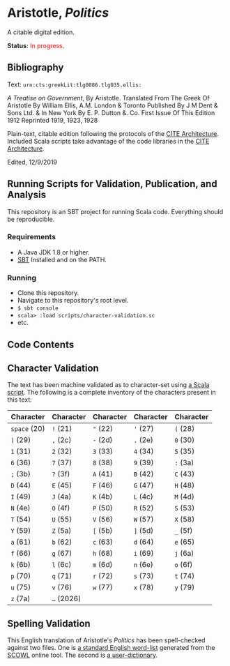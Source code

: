 # Aristotle, *Politics*

A citable digital edition.

**Status**: <span style="color: red;">In progress</span>.

## Bibliography

Text: `urn:cts:greekLit:tlg0086.tlg035.ellis:`

*A Treatise on Government*, By Aristotle. Translated From The Greek Of Aristotle By William Ellis, A.M. London & Toronto Published By J M Dent & Sons Ltd. & In New York By E. P. Dutton &. Co. First Issue Of This Edition 1912 Reprinted 1919, 1923, 1928

Plain-text, citable edition following the protocols of the [CITE Architecture](http://cite-architecture.org). Included Scala scripts take advantage of the code libraries in the [CITE Architecture](http://cite-architecture.org).

Edited, 12/9/2019

## Running Scripts for Validation, Publication, and Analysis

This repository is an SBT project for running Scala code. Everything should be reproducible.

### Requirements

- A Java JDK 1.8 or higher.
- [SBT](https://www.scala-sbt.org) Installed and on the PATH.

### Running

- Clone this repository.
- Navigate to this repository's root level.
- `$ sbt console`
- `scala> :load scripts/character-validation.sc`
- etc.

## Code Contents



## Character Validation

The text has been machine validated as to character-set using [a Scala script](https://github.com/Eumaeus/CSC-270-Work/blob/master/scripts/corpus-char-validate.sc). The following is a complete inventory of the characters present in this text:

| Character | Character | Character | Character | Character |
|-----------|-----------|-----------|-----------|-----------|
| `space` (20) | `!` (21) | `"` (22) | `'` (27) | `(` (28) |
| `)` (29) | `,` (2c) | `-` (2d) | `.` (2e) | `0` (30) |
| `1` (31) | `2` (32) | `3` (33) | `4` (34) | `5` (35) |
| `6` (36) | `7` (37) | `8` (38) | `9` (39) | `:` (3a) |
| `;` (3b) | `?` (3f) | `A` (41) | `B` (42) | `C` (43) |
| `D` (44) | `E` (45) | `F` (46) | `G` (47) | `H` (48) |
| `I` (49) | `J` (4a) | `K` (4b) | `L` (4c) | `M` (4d) |
| `N` (4e) | `O` (4f) | `P` (50) | `R` (52) | `S` (53) |
| `T` (54) | `U` (55) | `V` (56) | `W` (57) | `X` (58) |
| `Y` (59) | `Z` (5a) | `[` (5b) | `]` (5d) | `_` (5f) |
| `a` (61) | `b` (62) | `c` (63) | `d` (64) | `e` (65) |
| `f` (66) | `g` (67) | `h` (68) | `i` (69) | `j` (6a) |
| `k` (6b) | `l` (6c) | `m` (6d) | `n` (6e) | `o` (6f) |
| `p` (70) | `q` (71) | `r` (72) | `s` (73) | `t` (74) |
| `u` (75) | `v` (76) | `w` (77) | `x` (78) | `y` (79) |
| `z` (7a) | `…` (2026) |

## Spelling Validation

This English translation of Aristotle's *Politics* has been spell-checked against two files. One is [a standard English word-list](https://github.com/Eumaeus/CSC-270-Work/tree/master/validation-data/SCOWL-wl) generated from the [SCOWL](http://wordlist.aspell.net) online tool. The second is [a user-dictionary](https://github.com/Eumaeus/CSC-270-Work/blob/master/validation-data/userDictionary.txt).
